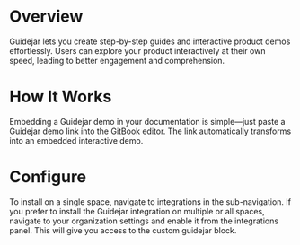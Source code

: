 # Overview

Guidejar lets you create step-by-step guides and interactive product demos effortlessly. Users can explore your product interactively at their own speed, leading to better engagement and comprehension.

# How It Works

Embedding a Guidejar demo in your documentation is simple—just paste a Guidejar demo link into the GitBook editor. The link automatically transforms into an embedded interactive demo.

# Configure

To install on a single space, navigate to integrations in the sub-navigation. If you prefer to install the Guidejar integration on multiple or all spaces, navigate to your organization settings and enable it from the integrations panel. This will give you access to the custom guidejar block.
